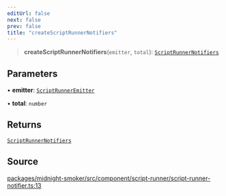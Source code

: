 ```yaml
---
editUrl: false
next: false
prev: false
title: "createScriptRunnerNotifiers"
---
```


> **createScriptRunnerNotifiers**(`emitter`, `total`): [`ScriptRunnerNotifiers`](/api/midnight-smoker/midnight-smoker/script-runner/interfaces/scriptrunnernotifiers/)

## Parameters

• **emitter**: [`ScriptRunnerEmitter`](/api/midnight-smoker/midnight-smoker/script-runner/type-aliases/scriptrunneremitter/)

• **total**: `number`

## Returns

[`ScriptRunnerNotifiers`](/api/midnight-smoker/midnight-smoker/script-runner/interfaces/scriptrunnernotifiers/)

## Source

[packages/midnight-smoker/src/component/script-runner/script-runner-notifier.ts:13](https://github.com/boneskull/midnight-smoker/blob/417858b/packages/midnight-smoker/src/component/script-runner/script-runner-notifier.ts#L13)
